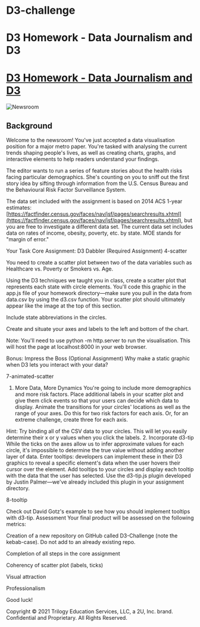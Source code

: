 # D3-challenge



# D3 Homework - Data Journalism and D3

# [D3 Homework - Data Journalism and D3](https://josepht7979.github.io/D3-challenge/StarterCode)

![Newsroom](https://media.giphy.com/media/v2xIous7mnEYg/giphy.gif)

## Background

Welcome to the newsroom! You've just accepted a data visualisation position for a major metro paper. You're tasked with analysing the current trends shaping people's lives, as well as creating charts, graphs, and interactive elements to help readers understand your findings.

The editor wants to run a series of feature stories about the health risks facing particular demographics. She's counting on you to sniff out the first story idea by sifting through information from the U.S. Census Bureau and the Behavioural Risk Factor Surveillance System.

The data set included with the assignment is based on 2014 ACS 1-year estimates: [https://factfinder.census.gov/faces/nav/jsf/pages/searchresults.xhtml](https://factfinder.census.gov/faces/nav/jsf/pages/searchresults.xhtml), but you are free to investigate a different data set. The current data set includes data on rates of income, obesity, poverty, etc. by state. MOE stands for "margin of error."

Your Task
Core Assignment: D3 Dabbler (Required Assignment)
4-scatter

You need to create a scatter plot between two of the data variables such as Healthcare vs. Poverty or Smokers vs. Age.

Using the D3 techniques we taught you in class, create a scatter plot that represents each state with circle elements. You'll code this graphic in the app.js file of your homework directory—make sure you pull in the data from data.csv by using the d3.csv function. Your scatter plot should ultimately appear like the image at the top of this section.

Include state abbreviations in the circles.

Create and situate your axes and labels to the left and bottom of the chart.

Note: You'll need to use python -m http.server to run the visualisation. This will host the page at localhost:8000 in your web browser.

Bonus: Impress the Boss (Optional Assignment)
Why make a static graphic when D3 lets you interact with your data?

7-animated-scatter

1. More Data, More Dynamics
You're going to include more demographics and more risk factors. Place additional labels in your scatter plot and give them click events so that your users can decide which data to display. Animate the transitions for your circles' locations as well as the range of your axes. Do this for two risk factors for each axis. Or, for an extreme challenge, create three for each axis.

Hint: Try binding all of the CSV data to your circles. This will let you easily determine their x or y values when you click the labels.
2. Incorporate d3-tip
While the ticks on the axes allow us to infer approximate values for each circle, it's impossible to determine the true value without adding another layer of data. Enter tooltips: developers can implement these in their D3 graphics to reveal a specific element's data when the user hovers their cursor over the element. Add tooltips to your circles and display each tooltip with the data that the user has selected. Use the d3-tip.js plugin developed by Justin Palmer—we've already included this plugin in your assignment directory.

8-tooltip

Check out David Gotz's example to see how you should implement tooltips with d3-tip.
Assessment
Your final product will be assessed on the following metrics:

Creation of a new repository on GitHub called D3-Challenge (note the kebab-case). Do not add to an already existing repo.

Completion of all steps in the core assignment

Coherency of scatter plot (labels, ticks)

Visual attraction

Professionalism

Good luck!

Copyright
© 2021 Trilogy Education Services, LLC, a 2U, Inc. brand. Confidential and Proprietary. All Rights Reserved.
